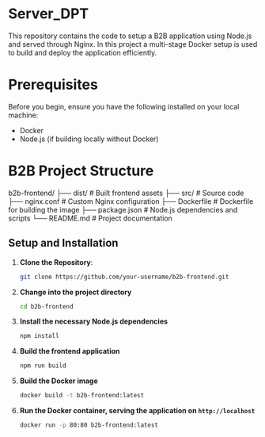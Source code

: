 # Server_DPT

This repository contains the code to setup a B2B application using Node.js and served through Nginx. In this project a multi-stage Docker setup is used to build and deploy the application efficiently.

# Prerequisites
Before you begin, ensure you have the following installed on your local machine:
- Docker
- Node.js (if building locally without Docker)

# B2B Project Structure
b2b-frontend/
├── dist/                   # Built frontend assets
├── src/                    # Source code
├── nginx.conf              # Custom Nginx configuration
├── Dockerfile              # Dockerfile for building the image
├── package.json            # Node.js dependencies and scripts
└── README.md               # Project documentation

## Setup and Installation

1. **Clone the Repository**:
   ```bash
   git clone https://github.com/your-username/b2b-frontend.git
2. **Change into the project directory**
    ```bash
   cd b2b-frontend
3. **Install the necessary Node.js dependencies**
    ```bash
   npm install
4. **Build the frontend application**
    ```bash
   npm run build
5. **Build the Docker image**
    ```bash
   docker build -t b2b-frontend:latest
6. **Run the Docker container, serving the application on `http://localhost`**
    ```bash
   docker run -p 80:80 b2b-frontend:latest
